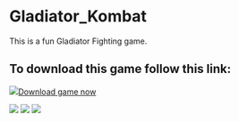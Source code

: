 # Gladiator_Kombat
This is a fun Gladiator Fighting game.
 ## To download this game follow this link:
 
 <img src="https://img.icons8.com/dusk/30/000000/itch-io.png"/>[Download game now](https://shubhmittal07.itch.io/gladiator-kombat)

<img src="https://img.itch.zone/aW1hZ2UvMTAyNzI3OS81ODU5MzU3LnBuZw==/original/8p%2FdG4.png">
<img src="https://img.itch.zone/aW1hZ2UvMTAyNzI3OS81OTU5MzMxLnBuZw==/original/VeLpz4.png">
<img src="https://img.itch.zone/aW1hZ2UvMTAyNzI3OS81OTU5MzMyLnBuZw==/original/EWtg73.png">


 
 
